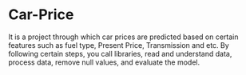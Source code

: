 # Car-Price
It is a project through which car prices are predicted based on certain features such as fuel type, Present Price, Transmission and etc. By following certain steps, you call libraries, read and understand data, process data, remove null values, and evaluate the model.
